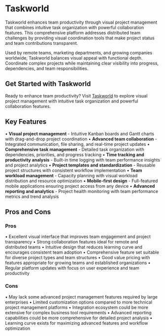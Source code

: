 # Taskworld

Taskworld enhances team productivity through visual project management that combines intuitive task organization with powerful collaboration features. This comprehensive platform addresses distributed team challenges by providing visual coordination tools that make project status and team contributions transparent.

Used by remote teams, marketing departments, and growing companies worldwide, Taskworld balances visual appeal with functional depth. Coordinate complex projects while maintaining clear visibility into progress, dependencies, and team responsibilities.

## Get Started with Taskworld

Ready to enhance team productivity? Visit [Taskworld](https://taskworld.com) to explore visual project management with intuitive task organization and powerful collaboration features.

## Key Features

• **Visual project management** - Intuitive Kanban boards and Gantt charts with drag-and-drop project coordination
• **Advanced team collaboration** - Integrated communication, file sharing, and real-time project updates
• **Comprehensive task management** - Detailed task organization with dependencies, priorities, and progress tracking
• **Time tracking and productivity analysis** - Built-in time logging with team performance insights and project analytics
• **Project templates and standardization** - Reusable project structures with consistent workflow implementation
• **Team workload management** - Capacity planning with visual workload distribution and resource optimization
• **Mobile-first design** - Full-featured mobile applications ensuring project access from any device
• **Advanced reporting and analytics** - Project health monitoring with team performance metrics and trend analysis

## Pros and Cons

### Pros
• Excellent visual interface that improves team engagement and project transparency
• Strong collaboration features ideal for remote and distributed teams
• Intuitive design that reduces learning curve and encourages consistent team adoption
• Comprehensive feature set suitable for diverse project types and team structures
• Good value pricing with features appropriate for growing teams and established organizations
• Regular platform updates with focus on user experience and team productivity

### Cons
• May lack some advanced project management features required by large enterprises
• Limited customization options compared to more technical project management platforms
• Integration ecosystem could be more extensive for complex business tool requirements
• Advanced reporting capabilities could be more comprehensive for detailed project analysis
• Learning curve exists for maximizing advanced features and workflow optimization